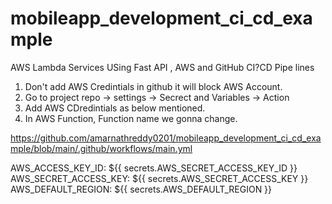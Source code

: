 # mobileapp_development_ci_cd_example
 AWS Lambda Services USing Fast API , AWS and GitHub CI?CD Pipe lines
 1) Don't add AWS Credintials in github it will block AWS Account.
 2) Go to project repo -> settings -> Secrect and Variables -> Action
 3) Add AWS CDredintials as below mentioned.
 4) In AWS Function, Function name we gonna change.
   
 https://github.com/amarnathreddy0201/mobileapp_development_ci_cd_example/blob/main/.github/workflows/main.yml
 
 AWS_ACCESS_KEY_ID: ${{ secrets.AWS_SECRET_ACCESS_KEY_ID }}
 AWS_SECRET_ACCESS_KEY: ${{ secrets.AWS_SECRET_ACCESS_KEY }}
 AWS_DEFAULT_REGION: ${{ secrets.AWS_DEFAULT_REGION }}
